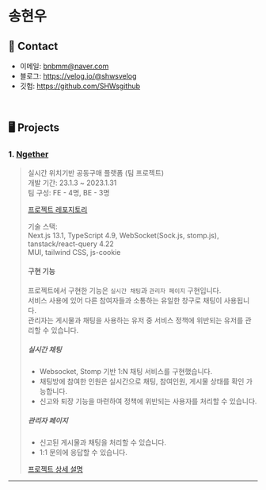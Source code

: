 # 송현우
> 
## 📱 Contact
- 이메일: bnbmm@naver.com
- 블로그: https://velog.io/@shwsvelog
- 깃헙: https://github.com/SHWsgithub

</br>

## 🖥️ Projects
### 1. [Ngether](https://ngether.xyz/)
>실시간 위치기반 공동구매 플랫폼 (팀 프로젝트)  
>개발 기간: 23.1.3 ~ 2023.1.31  
>팀 구성: FE - 4명, BE - 3명
>
>[프로젝트 레포지토리](https://github.com/codestates-seb/seb41_main_024)
>  
>기술 스택:  
>Next.js 13.1, TypeScript 4.9, WebSocket(Sock.js, stomp.js), tanstack/react-query 4.22  
>MUI, tailwind CSS, js-cookie
>
>#### 구현 기능
>프로젝트에서 구현한 기능은 `실시간 채팅`과 `관리자 페이지` 구현입니다.  
>서비스 사용에 있어 다른 참여자들과 소통하는 유일한 창구로 채팅이 사용됩니다.  
>관리자는 게시물과 채팅을 사용하는 유저 중 서비스 정책에 위반되는 유저를 관리할 수 있습니다. 
>##### 실시간 채팅 
>- Websocket, Stomp 기반 1:N 채팅 서비스를 구현했습니다.  
>- 채팅방에 참여한 인원은 실시간으로 채팅, 참여인원, 게시물 상태를 확인 가능합니다.  
>- 신고와 퇴장 기능을 마련하여 정책에 위반되는 사용자를 처리할 수 있습니다.
>##### 관리자 페이지
>- 신고된 게시물과 채팅을 처리할 수 있습니다.  
>- 1:1 문의에 응답할 수 있습니다.
>
>[프로젝트 상세 설명](https://github.com/codestates-seb/seb41_main_024)
---
